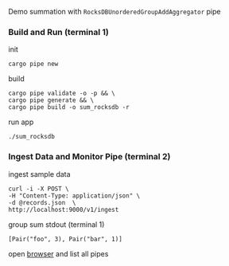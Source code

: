 Demo summation with `RocksDBUnorderedGroupAddAggregator` pipe
### Build and Run (terminal 1)
init
```
cargo pipe new
```
build
```
cargo pipe validate -o -p && \
cargo pipe generate && \
cargo pipe build -o sum_rocksdb -r
```
run app
```
./sum_rocksdb
```
### Ingest Data and Monitor Pipe (terminal 2)
ingest sample data
```
curl -i -X POST \
-H "Content-Type: application/json" \
-d @records.json  \
http://localhost:9000/v1/ingest
```
group sum stdout (terminal 1)
```
[Pair("foo", 3), Pair("bar", 1)]
```
open [browser](http://localhost:8000/v1/pipe) and list all pipes